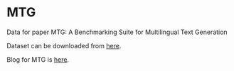 # MTG
Data for paper MTG: A Benchmarking Suite for Multilingual Text Generation

Dataset can be downloaded from [here](https://drive.google.com/drive/folders/1MTIPgsZYYboZLnNfwvdkSCjJCc_VsqUT?usp=sharing).

Blog for MTG is [here](https://mtg-benchmark.netlify.app/).
